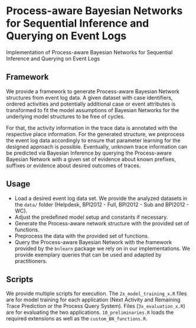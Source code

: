 # Process-aware Bayesian Networks for Sequential Inference and Querying on Event Logs
Implementation of Process-aware Bayesian Networks for Sequential Inference and Querying on Event Logs

## Framework
We provide a framework to generate Process-aware Bayesian Network structures from event log data. A given dataset with case identifiers, ordered activities and potentially additional case or event attributes is transformed to fit the model assumptions of Bayesian Networks for the underlying model structures to be free of cycles.

For that, the activity information in the trace data is annotated with the respective place information. For the generated structure, we preprocess the event log data accordingly to ensure that parameter learning for the designed approach is possible. Eventually, unknown trace information can be predicted via Bayesian Inference by querying the Process-aware Bayesian Network with a given set of evidence about known prefixes, suffixes or evidence about desired outcomes of traces.

## Usage
- Load a desired event log data set. We provide the analyzed datasets in the `data/` folder (Helpdesk, BPI2012 - Full, BPI2012 - Sub and BPI2012 - WC).
- Adjust the predefined model setup and constants if necessary.
- Generate the Process-aware network structure with the provided set of functions.
- Preprocess the data with the provided set of functions.
- Query the Process-aware Bayesian Network with the framework provided by the `bnlearn` package we rely on in our implementations. We provide exemplary queries that can be used and adapted by practitioners.

## Scripts
We provide multiple scripts for execution. The `2x_model_training_x.R` files are for model training for each application (Next Activity and Remaining Trace Prediction or the Process Query System). Files (`3x_evaluation_x.R`) are for evaluating the two applications. `10_preliminaries.R` loads the required extensions as well as the `custom_BN_functions.R`.
